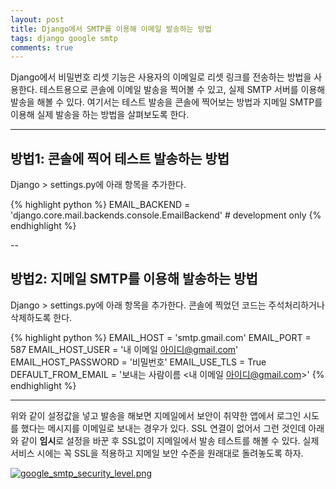 ```yaml
---
layout: post
title: Django에서 SMTP를 이용해 이메일 발송하는 방법
tags: django google smtp
comments: true
---
```

Django에서 비밀번호 리셋 기능은 사용자의 이메일로 리셋 링크를 전송하는 방법을 사용한다. 테스트용으로 콘솔에 이메일 발송을 찍어볼 수 있고, 실제 SMTP 서버를 이용해 발송을 해볼 수 있다. 여기서는 테스트 발송을 콘솔에 찍어보는 방법과 지메일 SMTP를 이용해 실제 발송을 하는 방법을 살펴보도록 한다.   
   
---

## **방법1**: 콘솔에 찍어 테스트 발송하는 방법
Django > settings.py에 아래 항목을 추가한다.

{% highlight python %}
EMAIL_BACKEND = 'django.core.mail.backends.console.EmailBackend'  # development only
{% endhighlight %}

--

## **방법2**: 지메일 SMTP를 이용해 발송하는 방법
Django > settings.py에 아래 항목을 추가한다. 콘솔에 찍었던 코드는 주석처리하거나 삭제하도록 한다.

{% highlight python %}
EMAIL_HOST = 'smtp.gmail.com'
EMAIL_PORT = 587
EMAIL_HOST_USER = '내 이메일 아이디@gmail.com'
EMAIL_HOST_PASSWORD = '비밀번호'
EMAIL_USE_TLS = True
DEFAULT_FROM_EMAIL = '보내는 사람이름 <내 이메일 아이디@gmail.com>'
{% endhighlight %}
   
---

위와 같이 설정값을 넣고 발송을 해보면 지메일에서 보안이 취약한 앱에서 로그인 시도를 했다는 메시지를 이메일로 보내는 경우가 있다. SSL 연결이 없어서 그런 것인데 아래와 같이 **임시**로 설정을 바꾼 후 SSL없이 지메일에서 발송 테스트를 해볼 수 있다. 실제 서비스 시에는 꼭 SSL을 적용하고 지메일 보안 수준을 원래대로 돌려놓도록 하자. 

[![google_smtp_security_level.png](https://s26.postimg.org/cw9eijwxl/google_smtp_security_level.png)](https://postimg.org/image/hi5iqwigl/)